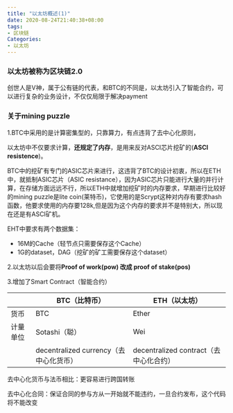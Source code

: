 ```yaml
---
title: "以太坊概述(1)"
date: 2020-08-24T21:40:38+08:00
tags:
- 区块链
Categories:
- 以太坊
---
```


### 以太坊被称为区块链2.0

创世人是V神，属于公有链的代表，和BTC的不同是，以太坊引入了智能合约，可以进行复杂的业务设计，不仅仅局限于解决payment

### 关于mining puzzle

1.BTC中采用的是计算密集型的，只靠算力，有点违背了去中心化原则，

以太坊中不仅要求计算，**还规定了内存**，是用来反对ASCI芯片挖矿的(**ASCI resistence**)。

BTC中的挖矿有专门的ASIC芯片来进行，这违背了BTC的设计初衷，所以在ETH中，就抵制ASIC芯片（ASIC resistance），因为ASIC芯片只能进行大量的并行计算，在存储方面远远不行，所以ETH中就增加挖矿时的内存要求，早期进行比较好的mining puzzle是lite coin(莱特币)，它使用的是Scrypt这种对内存有要求hash函数，他要求使用的内存要128k,但是因为这个内存的要求并不是特别大，所以现在还是有ASCI矿机。

EHT中要求有两个数据集：

- 16M的Cache（轻节点只需要保存这个Cache）
- 1G的dataset，DAG（挖矿的矿工需要保存这个dataset）

2.以太坊以后会要将**Proof of work(pow) 改成 proof of stake(pos)**

3.增加了Smart Contract（智能合约）

|          | BTC（比特币）                          | ETH（以太坊）                          |
| -------- | -------------------------------------- | -------------------------------------- |
| 货币     | BTC                                    | Ether                                  |
| 计量单位 | Sotashi（聪）                          | Wei                                    |
|          | decentralized currency（去中心化货币） | decentralized contract（去中心化合约） |

去中心化货币与法币相比：更容易进行跨国转账

去中心化合同：保证合同的参与方从一开始就不能违约，一旦合约发布，这个代码将不能改变

